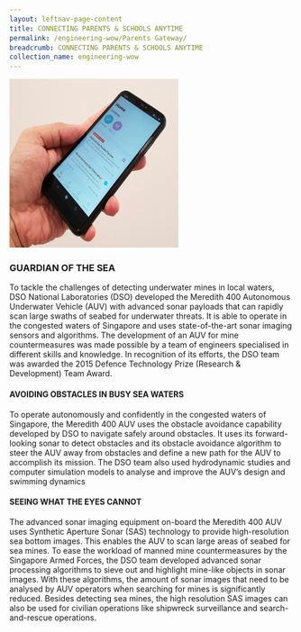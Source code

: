 ```yaml
---
layout: leftnav-page-content
title: CONNECTING PARENTS & SCHOOLS ANYTIME
permalink: /engineering-wow/Parents Gateway/
breadcrumb: CONNECTING PARENTS & SCHOOLS ANYTIME
collection_name: engineering-wow
---
```


<img src="/images/parents gateway.jpg" width="300" height="300">

### GUARDIAN OF THE SEA

To tackle the challenges of detecting underwater mines in local waters, DSO National Laboratories (DSO) developed the Meredith 400 Autonomous Underwater Vehicle (AUV) with advanced sonar payloads that can rapidly scan large swaths of seabed for underwater threats. It is able to operate in the congested waters of Singapore and uses state-of-the-art sonar imaging sensors and algorithms. The development of an AUV for mine countermeasures was made possible by a team of engineers specialised in different skills and knowledge. In recognition of its efforts, the DSO team was awarded the 2015 Defence Technology Prize (Research & Development) Team Award.

#### AVOIDING OBSTACLES IN BUSY SEA WATERS
To operate autonomously and confidently in the congested waters of Singapore, the Meredith 400 AUV uses the obstacle avoidance capability developed by DSO to navigate safely around obstacles. It uses its forward-looking sonar to detect obstacles and its obstacle avoidance algorithm to steer the AUV away from obstacles and define a new path for the AUV to accomplish its mission. The DSO team also used hydrodynamic studies and computer simulation models to analyse and improve the AUV’s design and swimming dynamics

#### SEEING WHAT THE EYES CANNOT
The advanced sonar imaging equipment on-board the Meredith 400 AUV uses Synthetic Aperture Sonar (SAS) technology to provide high-resolution sea bottom images. This enables the AUV to scan large areas of seabed for sea mines. To ease the workload of manned mine countermeasures by the Singapore Armed Forces, the DSO team developed advanced sonar processing algorithms to sieve out and highlight mine-like objects in sonar images. With these algorithms, the amount of sonar images that need to be analysed by AUV operators when searching for mines is significantly reduced. Besides detecting sea mines, the high resolution SAS images can also be used for civilian operations like shipwreck surveillance and search-and-rescue operations.
